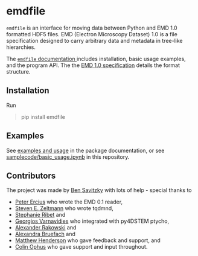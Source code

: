 # emdfile

`emdfile` is an interface for moving data between Python and EMD 1.0 formatted
HDF5 files. EMD (Electron Microscopy Dataset) 1.0 is a file specification
designed to carry arbitrary data and metadata in tree-like hierarchies.

The [`emdfile` documentation ](https://emdfile.readthedocs.io/en/latest/)
includes installation, basic usage examples, and the program API. The
the [EMD 1.0 specification](https://emdatasets.com/format/) details the
format structure. 


## Installation

Run

> pip install emdfile


## Examples

See [examples and usage](https://emdfile.readthedocs.io/en/latest/examples-usage.html)
in the package documentation, or see
[samplecode/basic_usage.ipynb](https://github.com/py4dstem/emdfile/blob/main/samplecode/basic_usage.ipynb)
in this repository.


## Contributors

The project was made by [Ben Savitzky](https://github.com/bsavitzky) with lots of help - special thanks to

* [Peter Ercius](https://github.com/ercius) who wrote the EMD 0.1 reader,
* [Steven E. Zeltmann](https://github.com/sezelt) who wrote tqdmnd,
* [Stephanie Ribet](https://github.com/smribet) and
* [Georgios Varnavidies](https://github.com/gvarnavi) who integrated with py4DSTEM ptycho,
* [Alexander Rakowski](https://github.com/alex-rakowski) and
* [Alexandra Bruefach](https://github.com/abruefach) and
* [Matthew Henderson](https://github.com/mlhenderson) who gave feedback and support, and
* [Colin Ophus](https://github.com/cophus) who gave support and input throughout.

